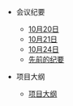 <!-- _sidebar.md -->

* 会议纪要
  * [10月20日](/会议纪要/10月20日)
  * [10月21日](/会议纪要/10月21日)
  * [10月24日](/会议纪要/10月24日)
  * [先前的纪要](/会议纪要/先前的纪要)

* 项目大纲
  * [项目大纲](/项目大纲/项目大纲)
